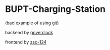 # BUPT-Charging-Station

(bad example of using git)

backend by [goverclock](https://github.com/goverclock)

frontend by [zsc-124](https://github.com/zsc-124)
